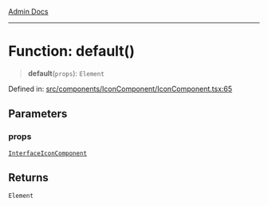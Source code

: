 [Admin Docs](/)

***

# Function: default()

> **default**(`props`): `Element`

Defined in: [src/components/IconComponent/IconComponent.tsx:65](https://github.com/PalisadoesFoundation/talawa-admin/blob/main/src/components/IconComponent/IconComponent.tsx#L65)

## Parameters

### props

[`InterfaceIconComponent`](components\IconComponent\IconComponent\README\interfaces\InterfaceIconComponent.md)

## Returns

`Element`
